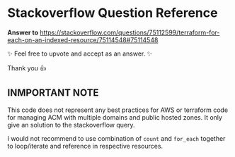 # Stackoverflow Question Reference 


**Answer to** https://stackoverflow.com/questions/75112599/terraform-for-each-on-an-indexed-resource/75114548#75114548

:sparkles: Feel free to upvote and accept as an answer. :sparkles:

Thank you :thumbsup:

## INMPORTANT NOTE

This code does not represent any best practices for AWS or terraform code for managing ACM with multiple domains and public hosted zones. It only give an solution to the stackoverflow query.

I would not recommend to use combination of `count` and `for_each` together to loop/iterate and reference in respective resources.  